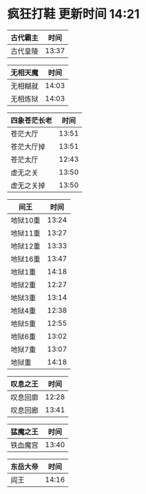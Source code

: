 # 疯狂打鞋 更新时间 14:21

| 古代霸主   | 时间    |
|--------|-------|
| 古代皇陵 | 13:37 |

| 无相天魔   | 时间    |
|--------|-------|
| 无相糊就 | 14:03 |
| 无相炼狱 | 14:03 |

| 四象苍茫长老   | 时间    |
|--------|-------|
| 苍茫大厅 | 13:51 |
| 苍茫大厅掉 | 13:51 |
| 苍茫太厅 | 12:43 |
| 虚无之关 | 13:50 |
| 虚无之关掉 | 13:50 |

| 间王   | 时间    |
|--------|-------|
| 地狱10重 | 13:24 |
| 地狱11重 | 13:27 |
| 地狱12重 | 13:33 |
| 地狱16重 | 13:47 |
| 地狱1重 | 14:18 |
| 地狱2重 | 12:27 |
| 地狱3重 | 13:14 |
| 地狱4重 | 12:38 |
| 地狱5重 | 12:55 |
| 地狱6重 | 13:02 |
| 地狱7重 | 13:07 |
| 地狱重 | 14:18 |

| 叹息之王   | 时间    |
|--------|-------|
| 叹息回廓 | 12:28 |
| 叹息回廊 | 13:41 |

| 猛魔之王   | 时间    |
|--------|-------|
| 铁血魔宫 | 13:40 |

| 东岳大帝   | 时间    |
|--------|-------|
| 阎王 | 14:16 |